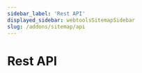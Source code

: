 ```yaml
---
sidebar_label: 'Rest API'
displayed_sidebar: webtoolsSitemapSidebar
slug: /addons/sitemap/api
---
```


# Rest API
